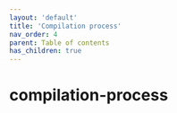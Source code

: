 ```yaml
---
layout: 'default'
title: 'Compilation process'
nav_order: 4
parent: Table of contents
has_children: true
---
```


# compilation-process
